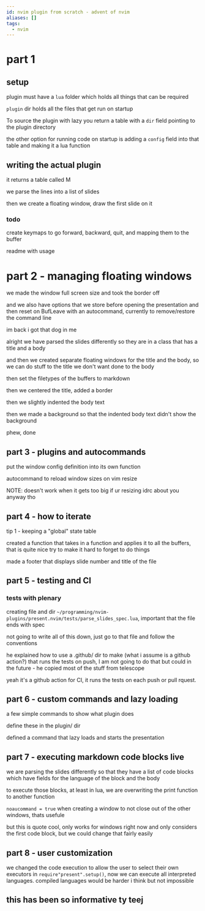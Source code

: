```yaml
---
id: nvim plugin from scratch - advent of nvim
aliases: []
tags:
  - nvim
---
```

# part 1
## setup
plugin must have a `lua` folder which holds all things that can be required

`plugin` dir holds all the files that get run on startup

To source the plugin with lazy you return a table with a `dir` field pointing to the plugin directory 

the other option for running code on startup is adding a `config` field into that table and making it a lua function
## writing the actual plugin
it returns a table called M

we parse the lines into a list of slides

then we create a floating window, draw the first slide on it

### todo
create keymaps to go forward, backward, quit, and mapping them to the buffer

readme with usage
# part 2 - managing floating windows
we made the window full screen size and took the border off

and we also have options that we store before opening the presentation and then reset on BufLeave with an autocommand, currently to remove/restore the command line

im back i got that dog in me

alright we have parsed the slides differently so they are in a class that has a title and a body

and then we created separate floating windows for the title and the body, so we can do stuff to the title we don't want done to the body

then set the filetypes of the buffers to markdown

then we centered the title, added a border

then we slightly indented the body text

then we made a background so that the indented body text didn't show the background

phew, done
## part 3 - plugins and autocommands
put the window config definition into its own function

autocommand to reload window sizes on vim resize

NOTE:
doesn't work when it gets too big
    if ur resizing idrc about you anyway tho
## part 4 - how to iterate
tip 1 - keeping a "global" state table 

created a function that takes in a function and applies it to all the buffers, that is quite nice
    try to make it hard to forget to do things

made a footer that displays slide number and title of the file
## part 5 - testing and CI
### tests with plenary
creating file and dir `~/programming/nvim-plugins/present.nvim/tests/parse_slides_spec.lua`, important that the file ends with spec

not going to write all of this down, just go to that file and follow the conventions

he explained how to use a .github/ dir to make (what i assume is a github action?) that runs the tests on push, I am not going to do that but could in the future - he copied most of the stuff from telescope

yeah it's a github action for CI, it runs the tests on each push or pull rquest.
## part 6 - custom commands and lazy loading
a few simple commands to show what plugin does

define these in the plugin/ dir

defined a command that lazy loads and starts the presentation
## part 7 - executing markdown code blocks live
we are parsing the slides differently so that they have a list of code blocks which have fields for the language of the block and the body

to execute those blocks, at least in lua, we are overwriting the print function to another function

`noaucommand = true` when creating a window to not close out of the other windows, thats usefule

but this is quote cool, only works for windows right now and only considers the first code block, but we could change that fairly easily
## part 8 - user customization
we changed the code execution to allow the user to select their own executors in `require"present".setup()`, now we can execute all interpreted languages. compiled languages would be harder i think but not impossible
## this has been so informative ty teej
